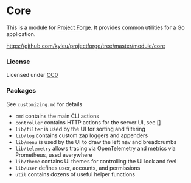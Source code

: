 <!--- Content managed by Project Forge, see [projectforge.md] for details. -->
# Core

This is a module for [Project Forge](https://projectforge.dev). It provides common utilities for a Go application.

https://github.com/kyleu/projectforge/tree/master/module/core

### License

Licensed under [CC0](https://creativecommons.org/publicdomain/zero/1.0)

### Packages

See `customizing.md` for details

- `cmd` contains the main CLI actions
- `controller` contains HTTP actions for the server UI, see []
- `lib/filter` is used by the UI for sorting and filtering
- `lib/log` contains custom zap loggers and appenders
- `lib/menu` is used by the UI to draw the left nav and breadcrumbs
- `lib/telemetry` allows tracing via OpenTelemetry and metrics via Prometheus, used everywhere
- `lib/theme` contains UI themes for controlling the UI look and feel
- `lib/user` defines user, accounts, and permissions
- `util` contains dozens of useful helper functions
